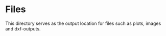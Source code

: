 # Files

This directory serves as the output location for files such as plots, images and dxf-outputs.
